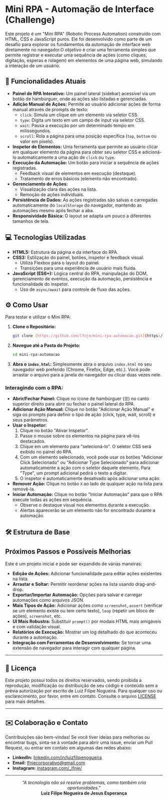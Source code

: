 # Mini RPA - Automação de Interface (Challenge)

Este projeto é um "Mini RPA" (Robotic Process Automation) construído com HTML, CSS e JavaScript puros. Ele foi desenvolvido como parte de um desafio para explorar os fundamentos da automação de interface web diretamente no navegador.O objetivo é criar uma ferramenta simples que permite registrar e executar uma sequência de ações (como cliques, digitação, esperas e rolagem) em elementos de uma página web, simulando a interação de um usuário.

## 🚀 Funcionalidades Atuais

* **Painel de RPA Interativo:** Um painel lateral (sidebar) acessível via um botão de hambúrguer, onde as ações são listadas e gerenciadas.
* **Adição Manual de Ações:** Permite ao usuário adicionar ações de forma manual através de prompts de texto:
    * `click`: Simula um clique em um elemento via seletor CSS.
    * `type`: Digita um texto em um campo de input via seletor CSS.
    * `wait`: Pausa a execução por um determinado tempo em milissegundos.
    * `scroll`: Rola a página para uma posição específica (`top`, `bottom` ou valor em pixels).
* **Inspetor de Elementos:** Uma ferramenta que permite ao usuário clicar em qualquer elemento da página para obter seu seletor CSS e adicioná-lo automaticamente a uma ação de `click` ou `type`.
* **Execução da Automação:** Um botão para iniciar a sequência de ações registradas.
    * Feedback visual de elementos em execução (destaque).
    * Tratamento de erros básicos (elemento não encontrado).
* **Gerenciamento de Ações:**
    * Visualização clara das ações na lista.
    * Remoção de ações individuais.
* **Persistência de Dados:** As ações registradas são salvas e carregadas automaticamente do `localStorage` do navegador, mantendo as automações mesmo após fechar a aba.
* **Responsividade Básica:** O layout se adapta um pouco a diferentes tamanhos de tela.

## 💻 Tecnologias Utilizadas

* **HTML5:** Estrutura da página e da interface do RPA.
* **CSS3:** Estilização do painel, botões, inspetor e feedback visual.
    * Utiliza Flexbox para o layout do painel.
    * Transições para uma experiência de usuário mais fluida.
* **JavaScript (ES6+):** Lógica central do RPA, manipulação do DOM, gerenciamento de eventos, execução da automação, persistência e funcionalidade do inspetor.
    * Uso de `async/await` para controle de fluxo das ações.

## ⚙️ Como Usar

Para testar e utilizar o Mini RPA:

1.  **Clone o Repositório:**
    ```bash
    git clone [https://github.com/lfnje/mini-rpa-automacao.git](https://github.com/lfnje/mini-rpa-automacao.git)
    ```
2.  **Navegue até a Pasta do Projeto:**
    ```bash
    cd mini-rpa-automacao
    ```
3.  **Abra o `index.html`:** Simplesmente abra o arquivo `index.html` no seu navegador web preferido (Chrome, Firefox, Edge, etc.). Você pode arrastar o arquivo para a janela do navegador ou clicar duas vezes nele.

### Interagindo com o RPA:

* **Abrir/Fechar Painel:** Clique no ícone de hambúrguer (☰) no canto superior direito para abrir ou fechar o painel lateral do RPA.
* **Adicionar Ação Manual:** Clique no botão "Adicionar Ação Manual" e siga os prompts para definir o tipo de ação (click, type, wait, scroll) e seus parâmetros.
* **Usar o Inspetor:**
    1.  Clique no botão "Ativar Inspetor".
    2.  Passe o mouse sobre os elementos na página para vê-los destacados.
    3.  Clique em um elemento para "selecioná-lo". O seletor CSS será exibido no painel do RPA.
    4.  Com um elemento selecionado, você pode usar os botões "Adicionar Click Selecionado" ou "Adicionar Type Selecionado" para adicionar automaticamente a ação com o seletor daquele elemento. Para "Type", um prompt adicional pedirá o texto a digitar.
    5.  O inspetor é automaticamente desativado após adicionar uma ação.
* **Remover Ação:** Clique no botão `X` ao lado de qualquer ação na lista para removê-la.
* **Iniciar Automação:** Clique no botão "Iniciar Automação" para que o RPA execute todas as ações em sequência.
    * Observe o destaque visual nos elementos durante a execução.
    * Alertas aparecerão se um elemento não for encontrado durante a automação.

## 🛠️ Estrutura de Base



## Próximos Passos e Possíveis Melhorias

Este é um projeto inicial e pode ser expandido de várias maneiras:

* **Edição de Ações:** Adicionar funcionalidade para editar ações existentes na lista.
* **Arrastar e Soltar:** Permitir reordenar ações na lista usando drag-and-drop.
* **Exportar/Importar Automação:** Opções para salvar e carregar automações como arquivos JSON.
* **Mais Tipos de Ação:** Adicionar ações como `screenshot`, `assert` (verificar se um elemento existe ou tem certo texto), `loop` (repetir um bloco de ações), `screenshot`, etc.
* **UI Mais Robustra:** Substituir `prompt()` por modais HTML mais amigáveis e com validação visual.
* **Relatórios de Execução:** Mostrar um log detalhado do que aconteceu durante a automação.
* **Integração com Ferramentas de Desenvolvimento:** Se tornar uma extensão de navegador para interagir com qualquer página.

---

## 📜 Licença

Este projeto possui todos os direitos reservados, sendo proibida a reprodução, modificação ou distribuição de seu código e conteúdo sem a prévia autorização por escrito de Luiz Filipe Nogueira. Para qualquer uso ou esclarecimento, por favor, entre em contato. Consulte o arquivo [LICENSE](LICENSE) para mais detalhes.

---

## ✉️ Colaboração e Contato

Contribuições são bem-vindas! Se você tiver ideias para melhorias ou encontrar bugs, sinta-se à vontade para abrir uma issue, enviar um Pull Request, ou entrar em contato em algumas das redes abaixo:

* **LinkedIn:** [linkedin.com/in/luizfilipenogueira](https://www.linkedin.com/in/luizfilipenogueira/)
* **Email:** [lfnjecorporativo@gmail.com](mailto:lfnjecorporativo@gmail.com)
* **Instagram:** [instagram.com/_lfnje/](https://www.instagram.com/_lfnje/)

---

<p align="center">
  <em>“A tecnologia não só resolve problemas, como também cria oportunidades.”</em><br>
  <strong>Luiz Filipe Nogueira de Jesus Esperança</strong>
</p>
